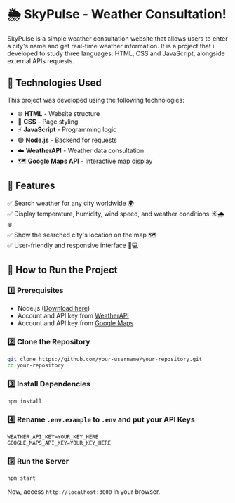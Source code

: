 # 🌦️ SkyPulse - Weather Consultation!

SkyPulse is a simple weather consultation website that allows users to enter a city's name and get real-time weather information. It is a project that i developed to study three languages: HTML, CSS and JavaScript, alongside external APIs requests.

## 🚀 Technologies Used
This project was developed using the following technologies:

- 🌐 **HTML** - Website structure
- 🎨 **CSS** - Page styling
- ⚡ **JavaScript** - Programming logic
- 🟢 **Node.js** - Backend for requests
- ☁️ **WeatherAPI** - Weather data consultation
- 🗺️ **Google Maps API** - Interactive map display

## 🎯 Features

✅ Search weather for any city worldwide 🌍  
✅ Display temperature, humidity, wind speed, and weather conditions ☀️🌧️❄️  
✅ Show the searched city's location on the map 🗺️  
✅ User-friendly and responsive interface 📱💻

## 🔧 How to Run the Project
### 1️⃣ Prerequisites
- Node.js ([Download here](https://nodejs.org/))
- Account and API key from [WeatherAPI](https://www.weatherapi.com/)
- Account and API key from [Google Maps](https://developers.google.com/maps/documentation/javascript/get-api-key)

### 2️⃣ Clone the Repository
```sh
git clone https://github.com/your-username/your-repository.git
cd your-repository
```

### 3️⃣ Install Dependencies
```sh
npm install
```

### 4️⃣ Rename `.env.example` to `.env` and put your API Keys
```env
WEATHER_API_KEY=YOUR_KEY_HERE
GOOGLE_MAPS_API_KEY=YOUR_KEY_HERE
```

### 5️⃣ Run the Server
```sh
npm start
```
Now, access `http://localhost:3000` in your browser.